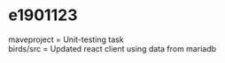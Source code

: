 # e1901123
maveproject = Unit-testing task  
birds/src = Updated react client using data from mariadb
